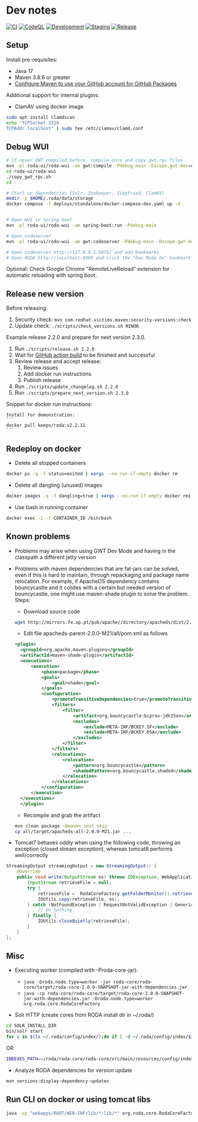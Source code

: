 # Dev notes

[![CI](https://github.com/keeps/roda/actions/workflows/CI.yml/badge.svg)](https://github.com/keeps/roda/actions/workflows/CI.yml)
[![CodeQL](https://github.com/keeps/roda/actions/workflows/codeql-analysis.yml/badge.svg)](https://github.com/keeps/roda/actions/workflows/codeql-analysis.yml)
[![Development](https://github.com/keeps/roda/actions/workflows/development.yml/badge.svg)](https://github.com/keeps/roda/actions/workflows/development.yml)
[![Staging](https://github.com/keeps/roda/actions/workflows/staging.yml/badge.svg)](https://github.com/keeps/roda/actions/workflows/staging.yml)
[![Release](https://github.com/keeps/roda/actions/workflows/release.yml/badge.svg)](https://github.com/keeps/roda/actions/workflows/release.yml)

## Setup

Install pre-requisites:
- Java 17
- Maven 3.8.6 or greater
- [Configure Maven to use your GitHub account for GitHub Packages](https://docs.github.com/en/packages/working-with-a-github-packages-registry/working-with-the-apache-maven-registry#authenticating-with-a-personal-access-token)

Additional support for internal plugins:
 -  ClamAV using docker image

 ```sh
 sudo apt install clamdscan
 echo "TCPSocket 3310
TCPAddr localhost" | sudo tee /etc/clamav/clamd.conf
 ```

## Debug WUI

```bash
# If never GWT compiled before, compile once and copy gwt.rpc files
mvn -pl roda-ui/roda-wui -am gwt:compile -Pdebug-main -Dscope.gwt-dev=compile
cd roda-ui/roda-wui
./copy_gwt_rpc.sh
cd -

# Start up dependencies (Solr, Zookeeper, Siegfried, ClamAV)
mkdir -p $HOME/.roda/data/storage
docker compose -f deploys/standalone/docker-compose-dev.yaml up -d


# Open WUI in Spring boot
mvn -pl roda-ui/roda-wui -am spring-boot:run -Pdebug-main

# Open codeserver
mvn -pl roda-ui/roda-wui -am gwt:codeserver -Pdebug-main -Dscope.gwt-dev=compile

# Open codeserver http://127.0.0.1:9876/ and add bookmarks
# Open RODA http://localhost:8080 and click the "Dev Mode On" bookmark

```

Optional: Check Google Chrome "RemoteLiveReload" extension for automatic reloading with spring boot.

## Release new version

Before releasing:

1. Security check: `mvn com.redhat.victims.maven:security-versions:check`
2. Update check: `./scripts/check_versions.sh MINOR`

Example release 2.2.0 and prepare for next version 2.3.0.

1. Run `./scripts/release.sh 2.2.0`
2. Wait for [GitHub action build](https://github.com/keeps/roda/actions/workflows/release.yml) to be finished and successful
3. Review release and accept release:
    1. Review issues
    2. Add docker run instructions
    3. Publish release
4. Run `./scripts/update_changelog.sh 2.2.0`
5. Run `./scripts/prepare_next_version.sh 2.3.0`

Snippet for docker run instructions:

````text
Install for demonstration:
```
docker pull keeps/roda:v2.2.11
```
````

## Redeploy on docker

* Delete all stopped containers

```bash
docker ps -q -f status=exited | xargs --no-run-if-empty docker rm
```

* Delete all dangling (unused) images

```bash
docker images -q -f dangling=true | xargs --no-run-if-empty docker rmi
```

* Use bash in running container

```bash
docker exec -i -t CONTAINER_ID /bin/bash
```

## Known problems

* Problems may arise when using GWT Dev Mode and having in the classpath a different jetty version
* Problems with maven dependencies that are fat-jars can be solved, even if this is hard to maintain, through repackaging and package name relocation. For example, if ApacheDS dependency contains bouncycastle and it colides with a certain but needed version of bouncycastle, one might use maven-shade plugin to solve the problem. Steps:
  * Download source code

  ```bash
  wget http://mirrors.fe.up.pt/pub/apache//directory/apacheds/dist/2.0.0-M21/apacheds-parent-2.0.0-M21-source-release.zip
  ```
  
  * Edit file apacheds-parent-2.0.0-M21/all/pom.xml as follows

  ```xml
  <plugin>
    <groupId>org.apache.maven.plugins</groupId>
    <artifactId>maven-shade-plugin</artifactId>
    <executions>
        <execution>
            <phase>package</phase>
            <goals>
                <goal>shade</goal>
            </goals>
            <configuration>
                <promoteTransitiveDependencies>true</promoteTransitiveDependencies>
                <filters>
                    <filter>
                        <artifact>org.bouncycastle:bcprov-jdk15on</artifact>
                        <excludes>
                            <exclude>META-INF/BCKEY.SF</exclude>
                            <exclude>META-INF/BCKEY.DSA</exclude>
                        </excludes>
                    </filter>
                </filters>
                <relocations>
                    <relocation>
                        <pattern>org.bouncycastle</pattern>
                        <shadedPattern>org.bouncycastle.shaded</shadedPattern>
                    </relocation>
                </relocations>
            </configuration>
        </execution>
    </executions>
    </plugin>
    ```

  * Recompile and grab the artifact

  ```bash
  mvn clean package -Dmaven.test.skip
  cp all/target/apacheds-all-2.0.0-M21.jar ...
  ```

* Tomcat7 behaves oddly when using the following code, throwing an exception (closed stream exception), whereas tomcat8 performs well/correctly

```java
StreamingOutput streamingOutput = new StreamingOutput() {
    @Override
    public void write(OutputStream os) throws IOException, WebApplicationException {
        InputStream retrieveFile = null;
        try {
            retrieveFile =  RodaCoreFactory.getFolderMonitor().retrieveFile(transferredResource.getFullPath());
            IOUtils.copy(retrieveFile, os);
        } catch (NotFoundException | RequestNotValidException | GenericException e) {
            // do nothing
        } finally {
            IOUtils.closeQuietly(retrieveFile);
        }
    }
};
```

## Misc

* Executing worker (compiled with -Proda-core-jar):
  * `java -Droda.node.type=worker -jar roda-core/roda-core/target/roda-core-2.0.0-SNAPSHOT-jar-with-dependencies.jar`
  * `java -cp roda-core/roda-core/target/roda-core-2.0.0-SNAPSHOT-jar-with-dependencies.jar -Droda.node.type=worker org.roda.core.RodaCoreFactory`

* Solr HTTP (create cores from RODA install dir in ~/.roda/)

```bash
cd SOLR_INSTALL_DIR
bin/solr start
for i in $(ls ~/.roda/config/index/);do if [ -d ~/.roda/config/index/$i ]; then bin/solr create -c $i -d ~/.roda/config/index/$i/conf/ ; fi; done
```

OR

```bash
INDEXES_PATH=~/roda/roda-core/roda-core/src/main/resources/config/index/; SOLR_BIN=/apps/KEEPS/solr-single-node-tests/solr-5.5.0/bin/solr ; for i in $(find $INDEXES_PATH -mindepth 1 -maxdepth 1 -type d); do COLLECTION="$(basename $i)"; $SOLR_BIN create -c "$COLLECTION" -d "$INDEXES_PATH/$COLLECTION/conf/" -p 8984 ; done
```

* Analyze RODA dependencies for version update

```bash
mvn versions:display-dependency-updates
```

## Run CLI on docker or using tomcat libs

```bash
java -cp "webapps/ROOT/WEB-INF/lib/*:lib/*" org.roda.core.RodaCoreFactory migrate model
```
